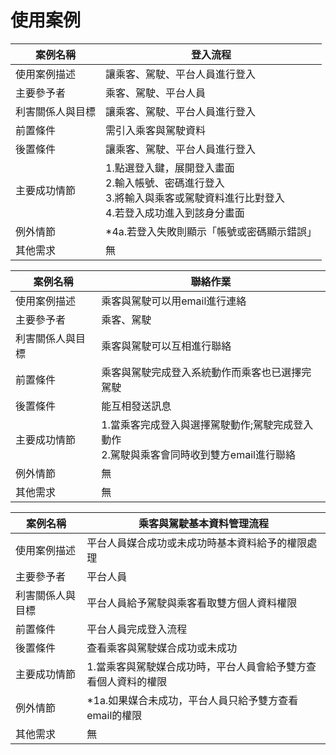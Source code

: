 # 使用案例

|案例名稱|登入流程|
|----|-----|
|使用案例描述|讓乘客、駕駛、平台人員進行登入
|主要參予者|乘客、駕駛、平台人員
|利害關係人與目標|讓乘客、駕駛、平台人員進行登入
|前置條件|需引入乘客與駕駛資料
|後置條件|讓乘客、駕駛、平台人員進行登入
|主要成功情節|1.點選登入鍵，展開登入畫面<br>2.輸入帳號、密碼進行登入<br>3.將輸入與乘客或駕駛資料進行比對登入<br>4.若登入成功進入到該身分畫面
|例外情節|*4a.若登入失敗則顯示「帳號或密碼顯示錯誤」
|其他需求|無


|案例名稱|聯絡作業|
|----|-----|
|使用案例描述|乘客與駕駛可以用email進行連絡
|主要參予者|乘客、駕駛
|利害關係人與目標|乘客與駕駛可以互相進行聯絡
|前置條件|乘客與駕駛完成登入系統動作而乘客也已選擇完駕駛
|後置條件|能互相發送訊息
|主要成功情節|1.當乘客完成登入與選擇駕駛動作;駕駛完成登入動作<br>2.駕駛與乘客會同時收到雙方email進行聯絡
|例外情節|無
|其他需求|無

|案例名稱|乘客與駕駛基本資料管理流程
|----|-----|
|使用案例描述|平台人員媒合成功或未成功時基本資料給予的權限處理
|主要參予者|平台人員
|利害關係人與目標|平台人員給予駕駛與乘客看取雙方個人資料權限
|前置條件|平台人員完成登入流程
|後置條件|查看乘客與駕駛媒合成功或未成功
|主要成功情節|1.當乘客與駕駛媒合成功時，平台人員會給予雙方查看個人資料的權限
|例外情節|*1a.如果媒合未成功，平台人員只給予雙方查看email的權限
|其他需求|無